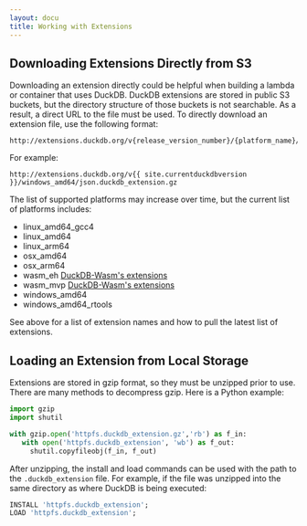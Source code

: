 ```yaml
---
layout: docu
title: Working with Extensions
---
```


## Downloading Extensions Directly from S3

Downloading an extension directly could be helpful when building a lambda or container that uses DuckDB.
DuckDB extensions are stored in public S3 buckets, but the directory structure of those buckets is not searchable. 
As a result, a direct URL to the file must be used. 
To directly download an extension file, use the following format:  

```text
http://extensions.duckdb.org/v{release_version_number}/{platform_name}/{extension_name}.duckdb_extension.gz
```

For example:

```text
http://extensions.duckdb.org/v{{ site.currentduckdbversion }}/windows_amd64/json.duckdb_extension.gz
```

The list of supported platforms may increase over time, but the current list of platforms includes:

* linux_amd64_gcc4
* linux_amd64
* linux_arm64
* osx_amd64
* osx_arm64
* wasm_eh [DuckDB-Wasm's extensions](../api/wasm/extensions)
* wasm_mvp [DuckDB-Wasm's extensions](../api/wasm/extensions)
* windows_amd64
* windows_amd64_rtools

See above for a list of extension names and how to pull the latest list of extensions.

## Loading an Extension from Local Storage

Extensions are stored in gzip format, so they must be unzipped prior to use. 
There are many methods to decompress gzip. Here is a Python example:

```python
import gzip
import shutil

with gzip.open('httpfs.duckdb_extension.gz','rb') as f_in:
   with open('httpfs.duckdb_extension', 'wb') as f_out:
     shutil.copyfileobj(f_in, f_out)
```

After unzipping, the install and load commands can be used with the path to the `.duckdb_extension` file. 
For example, if the file was unzipped into the same directory as where DuckDB is being executed:

```sql
INSTALL 'httpfs.duckdb_extension';
LOAD 'httpfs.duckdb_extension';
```